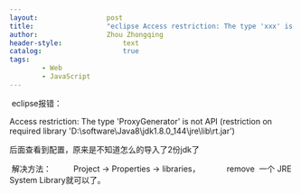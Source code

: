 ```yaml
---
layout:					post
title:					"eclipse Access restriction: The type 'xxx' is not API (restriction on required library '')"
author:					Zhou Zhongqing
header-style:				text
catalog:					true
tags:
		- Web
		- JavaScript
---
```

​
eclipse报错：

Access restriction: The type 'ProxyGenerator' is not API (restriction on required library 'D:\software\Java8\jdk1.8.0_144\jre\lib\rt.jar')

后面查看到配置，原来是不知道怎么的导入了2份jdk了



 解决方法： 
        Project -> Properties -> libraries， 
          remove  一个 JRE System Library就可以了。 

​